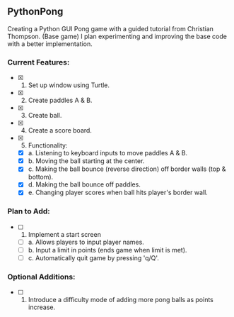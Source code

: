 ## PythonPong
Creating a Python GUI Pong game with a guided tutorial from Christian Thompson. (Base game)
I plan experimenting and improving the base code with a better implementation.

### Current Features:
- [X] 1. Set up window using Turtle.
- [X] 2. Create paddles A & B.
- [X] 3. Create ball.
- [X] 4. Create a score board.

- [X] 5. Functionality:
  - [X] a. Listening to keyboard inputs to move paddles A & B.
  - [X] b. Moving the ball starting at the center.
  - [X] c. Making the ball bounce (reverse direction) off border walls (top & bottom).
  - [X] d. Making the ball bounce off paddles.
  - [X] e. Changing player scores when ball hits player's border wall.
  
### Plan to Add:
- [ ] 1. Implement a start screen
  - [ ] a. Allows players to input player names. 
  - [ ] b. Input a limit in points (ends game when limit is met).
  - [ ] c. Automatically quit game by pressing 'q/Q'.

### Optional Additions:
- [ ] 1. Introduce a difficulty mode of adding more pong balls as points increase.
